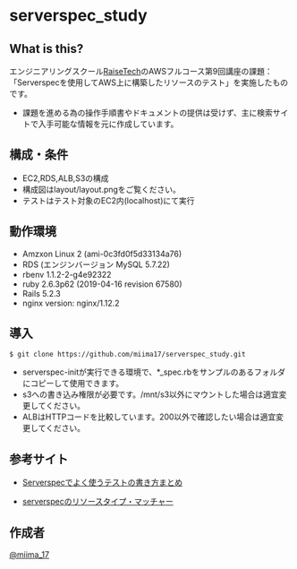 serverspec_study
====

## What is this?

エンジニアリングスクール[RaiseTech](https://raise-tech.net/)のAWSフルコース第9回講座の課題：「Serverspecを使用してAWS上に構築したリソースのテスト」を実施したものです。
- 課題を進める為の操作手順書やドキュメントの提供は受けず、主に検索サイトで入手可能な情報を元に作成しています。


## 構成・条件

- EC2,RDS,ALB,S3の構成
- 構成図はlayout/layout.pngをご覧ください。
- テストはテスト対象のEC2内(localhost)にて実行

## 動作環境

- Amzxon Linux 2 (ami-0c3fd0f5d33134a76)
- RDS (エンジンバージョン MySQL 5.7.22)
- rbenv 1.1.2-2-g4e92322
- ruby 2.6.3p62 (2019-04-16 revision 67580)
- Rails 5.2.3
- nginx version: nginx/1.12.2

## 導入

```
$ git clone https://github.com/miima17/serverspec_study.git
```
- serverspec-initが実行できる環境で、*_spec.rbをサンプルのあるフォルダにコピーして使用できます。
- s3への書き込み権限が必要です。/mnt/s3以外にマウントした場合は適宜変更してください。
- ALBはHTTPコードを比較しています。200以外で確認したい場合は適宜変更してください。

## 参考サイト

- [Serverspecでよく使うテストの書き方まとめ](https://qiita.com/minamijoyo/items/467ddd13c0cab15330bf)

- [serverspecのリソースタイプ・マッチャー](https://qiita.com/ando-masaki/items/e02960789c7a4e0c4d20)

## 作成者

[@miima_17](https://twitter.com/miima_17)
